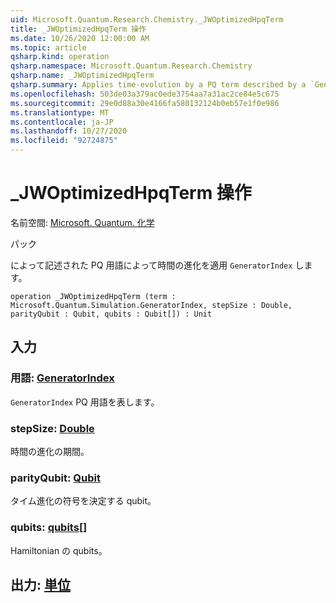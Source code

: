 ```yaml
---
uid: Microsoft.Quantum.Research.Chemistry._JWOptimizedHpqTerm
title: _JWOptimizedHpqTerm 操作
ms.date: 10/26/2020 12:00:00 AM
ms.topic: article
qsharp.kind: operation
qsharp.namespace: Microsoft.Quantum.Research.Chemistry
qsharp.name: _JWOptimizedHpqTerm
qsharp.summary: Applies time-evolution by a PQ term described by a `GeneratorIndex`.
ms.openlocfilehash: 503de03a379ac0ede3754aa7a31ac2ce84e5c675
ms.sourcegitcommit: 29e0d88a30e4166fa580132124b0eb57e1f0e986
ms.translationtype: MT
ms.contentlocale: ja-JP
ms.lasthandoff: 10/27/2020
ms.locfileid: "92724875"
---
```

# <a name="_jwoptimizedhpqterm-operation"></a>_JWOptimizedHpqTerm 操作

名前空間: [Microsoft. Quantum. 化学](xref:Microsoft.Quantum.Research.Chemistry)

パック [](https://nuget.org/packages/)


によって記述された PQ 用語によって時間の進化を適用 `GeneratorIndex` します。

```qsharp
operation _JWOptimizedHpqTerm (term : Microsoft.Quantum.Simulation.GeneratorIndex, stepSize : Double, parityQubit : Qubit, qubits : Qubit[]) : Unit
```


## <a name="input"></a>入力

### <a name="term--generatorindex"></a>用語: [GeneratorIndex](xref:Microsoft.Quantum.Simulation.GeneratorIndex)

`GeneratorIndex` PQ 用語を表します。


### <a name="stepsize--double"></a>stepSize: [Double](xref:microsoft.quantum.lang-ref.double)

時間の進化の期間。


### <a name="parityqubit--qubit"></a>parityQubit: [Qubit](xref:microsoft.quantum.lang-ref.qubit)

タイム進化の符号を決定する qubit。


### <a name="qubits--qubit"></a>qubits: [qubits](xref:microsoft.quantum.lang-ref.qubit)[]

Hamiltonian の qubits。



## <a name="output--unit"></a>出力: [単位](xref:microsoft.quantum.lang-ref.unit)

